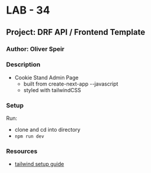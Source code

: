 # LAB - 34

## Project: DRF API / Frontend Template

### Author: Oliver Speir

### Description

- Cookie Stand Admin Page
    - built from create-next-app --javascript
    - styled with tailwindCSS

### Setup

Run:
- clone and cd into directory
- `npm run dev`

### Resources

- [tailwind setup guide](https://tailwindcss.com/docs/guides/nextjs)